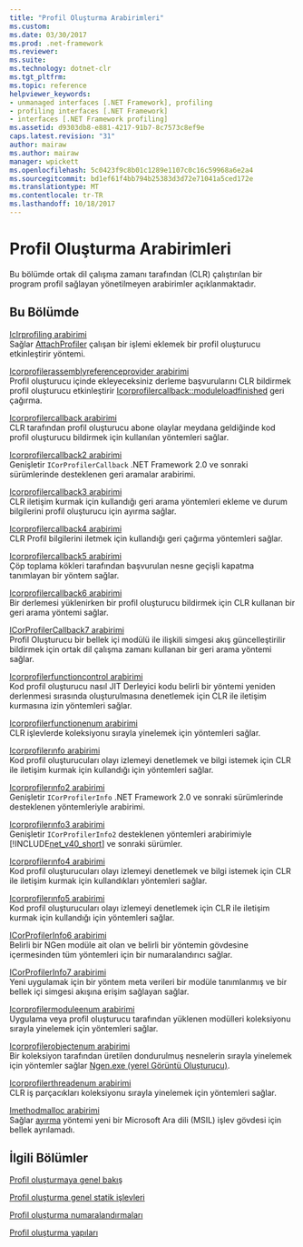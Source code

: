 ```yaml
---
title: "Profil Oluşturma Arabirimleri"
ms.custom: 
ms.date: 03/30/2017
ms.prod: .net-framework
ms.reviewer: 
ms.suite: 
ms.technology: dotnet-clr
ms.tgt_pltfrm: 
ms.topic: reference
helpviewer_keywords:
- unmanaged interfaces [.NET Framework], profiling
- profiling interfaces [.NET Framework]
- interfaces [.NET Framework profiling]
ms.assetid: d9303db8-e881-4217-91b7-8c7573c8ef9e
caps.latest.revision: "31"
author: mairaw
ms.author: mairaw
manager: wpickett
ms.openlocfilehash: 5c0423f9c8b01c1289e1107c0c16c59968a6e2a4
ms.sourcegitcommit: bd1ef61f4bb794b25383d3d72e71041a5ced172e
ms.translationtype: MT
ms.contentlocale: tr-TR
ms.lasthandoff: 10/18/2017
---
```

# <a name="profiling-interfaces"></a>Profil Oluşturma Arabirimleri
Bu bölümde ortak dil çalışma zamanı tarafından (CLR) çalıştırılan bir program profil sağlayan yönetilmeyen arabirimler açıklanmaktadır.  
  
## <a name="in-this-section"></a>Bu Bölümde  
 [Iclrprofiling arabirimi](../../../../docs/framework/unmanaged-api/profiling/iclrprofiling-interface.md)  
 Sağlar [AttachProfiler](../../../../docs/framework/unmanaged-api/profiling/iclrprofiling-attachprofiler-method.md) çalışan bir işlemi eklemek bir profil oluşturucu etkinleştirir yöntemi.  
  
 [Icorprofilerassemblyreferenceprovider arabirimi](../../../../docs/framework/unmanaged-api/profiling/icorprofilerassemblyreferenceprovider-interface.md)  
 Profil oluşturucu içinde ekleyeceksiniz derleme başvurularını CLR bildirmek profil oluşturucu etkinleştirir [Icorprofilercallback::moduleloadfinished](../../../../docs/framework/unmanaged-api/profiling/icorprofilercallback-moduleloadfinished-method.md) geri çağırma.  
  
 [Icorprofilercallback arabirimi](../../../../docs/framework/unmanaged-api/profiling/icorprofilercallback-interface.md)  
 CLR tarafından profil oluşturucu abone olaylar meydana geldiğinde kod profil oluşturucu bildirmek için kullanılan yöntemleri sağlar.  
  
 [Icorprofilercallback2 arabirimi](../../../../docs/framework/unmanaged-api/profiling/icorprofilercallback2-interface.md)  
 Genişletir `ICorProfilerCallback` .NET Framework 2.0 ve sonraki sürümlerinde desteklenen geri aramalar arabirimi.  
  
 [Icorprofilercallback3 arabirimi](../../../../docs/framework/unmanaged-api/profiling/icorprofilercallback3-interface.md)  
 CLR iletişim kurmak için kullandığı geri arama yöntemleri ekleme ve durum bilgilerini profil oluşturucu için ayırma sağlar.  
  
 [Icorprofilercallback4 arabirimi](../../../../docs/framework/unmanaged-api/profiling/icorprofilercallback4-interface.md)  
 CLR Profil bilgilerini iletmek için kullandığı geri çağırma yöntemleri sağlar.  
  
 [Icorprofilercallback5 arabirimi](../../../../docs/framework/unmanaged-api/profiling/icorprofilercallback5-interface.md)  
 Çöp toplama kökleri tarafından başvurulan nesne geçişli kapatma tanımlayan bir yöntem sağlar.  
  
 [Icorprofilercallback6 arabirimi](../../../../docs/framework/unmanaged-api/profiling/icorprofilercallback6-interface.md)  
 Bir derlemesi yüklenirken bir profil oluşturucu bildirmek için CLR kullanan bir geri arama yöntemi sağlar.  
  
 [ICorProfilerCallback7 arabirimi](../../../../docs/framework/unmanaged-api/profiling/icorprofilercallback7-interface.md)  
 Profil Oluşturucu bir bellek içi modülü ile ilişkili simgesi akış güncelleştirilir bildirmek için ortak dil çalışma zamanı kullanan bir geri arama yöntemi sağlar.  
  
 [Icorprofilerfunctioncontrol arabirimi](../../../../docs/framework/unmanaged-api/profiling/icorprofilerfunctioncontrol-interface.md)  
 Kod profil oluşturucu nasıl JIT Derleyici kodu belirli bir yöntemi yeniden derlenmesi sırasında oluşturulmasına denetlemek için CLR ile iletişim kurmasına izin yöntemleri sağlar.  
  
 [Icorprofilerfunctionenum arabirimi](../../../../docs/framework/unmanaged-api/profiling/icorprofilerfunctionenum-interface.md)  
 CLR işlevlerde koleksiyonu sırayla yinelemek için yöntemleri sağlar.  
  
 [Icorprofilerınfo arabirimi](../../../../docs/framework/unmanaged-api/profiling/icorprofilerinfo-interface.md)  
 Kod profil oluşturucuları olayı izlemeyi denetlemek ve bilgi istemek için CLR ile iletişim kurmak için kullandığı için yöntemleri sağlar.  
  
 [Icorprofilerınfo2 arabirimi](../../../../docs/framework/unmanaged-api/profiling/icorprofilerinfo2-interface.md)  
 Genişletir `ICorProfilerInfo` .NET Framework 2.0 ve sonraki sürümlerinde desteklenen yöntemleriyle arabirimi.  
  
 [Icorprofilerınfo3 arabirimi](../../../../docs/framework/unmanaged-api/profiling/icorprofilerinfo3-interface.md)  
 Genişletir `ICorProfilerInfo2` desteklenen yöntemleri arabirimiyle [!INCLUDE[net_v40_short](../../../../includes/net-v40-short-md.md)] ve sonraki sürümler.  
  
 [Icorprofilerınfo4 arabirimi](../../../../docs/framework/unmanaged-api/profiling/icorprofilerinfo4-interface.md)  
 Kod profil oluşturucuları olayı izlemeyi denetlemek ve bilgi istemek için CLR ile iletişim kurmak için kullandıkları yöntemleri sağlar.  
  
 [Icorprofilerınfo5 arabirimi](../../../../docs/framework/unmanaged-api/profiling/icorprofilerinfo5-interface.md)  
 Kod profil oluşturucuları olayı izlemeyi denetlemek için CLR ile iletişim kurmak için kullandığı için yöntemleri sağlar.  
  
 [ICorProfilerInfo6 arabirimi](../../../../docs/framework/unmanaged-api/profiling/icorprofilerinfo6-interface.md)  
 Belirli bir NGen modüle ait olan ve belirli bir yöntemin gövdesine içermesinden tüm yöntemleri için bir numaralandırıcı sağlar.  
  
 [ICorProfilerInfo7 arabirimi](../../../../docs/framework/unmanaged-api/profiling/icorprofilerinfo7-interface.md)  
 Yeni uygulamak için bir yöntem meta verileri bir modüle tanımlanmış ve bir bellek içi simgesi akışına erişim sağlayan sağlar.  
  
 [Icorprofilermoduleenum arabirimi](../../../../docs/framework/unmanaged-api/profiling/icorprofilermoduleenum-interface.md)  
 Uygulama veya profil oluşturucu tarafından yüklenen modülleri koleksiyonu sırayla yinelemek için yöntemleri sağlar.  
  
 [Icorprofilerobjectenum arabirimi](../../../../docs/framework/unmanaged-api/profiling/icorprofilerobjectenum-interface.md)  
 Bir koleksiyon tarafından üretilen dondurulmuş nesnelerin sırayla yinelemek için yöntemler sağlar [Ngen.exe (yerel Görüntü Oluşturucu)](../../../../docs/framework/tools/ngen-exe-native-image-generator.md).  
  
 [Icorprofilerthreadenum arabirimi](../../../../docs/framework/unmanaged-api/profiling/icorprofilerthreadenum-interface.md)  
 CLR iş parçacıkları koleksiyonu sırayla yinelemek için yöntemleri sağlar.  
  
 [Imethodmalloc arabirimi](../../../../docs/framework/unmanaged-api/profiling/imethodmalloc-interface.md)  
 Sağlar [ayırma](../../../../docs/framework/unmanaged-api/profiling/imethodmalloc-alloc-method.md) yöntemi yeni bir Microsoft Ara dili (MSIL) işlev gövdesi için bellek ayrılamadı.  
  
## <a name="related-sections"></a>İlgili Bölümler  
 [Profil oluşturmaya genel bakış](../../../../docs/framework/unmanaged-api/profiling/profiling-overview.md)  
  
 [Profil oluşturma genel statik işlevleri](../../../../docs/framework/unmanaged-api/profiling/profiling-global-static-functions.md)  
  
 [Profil oluşturma numaralandırmaları](../../../../docs/framework/unmanaged-api/profiling/profiling-enumerations.md)  
  
 [Profil oluşturma yapıları](../../../../docs/framework/unmanaged-api/profiling/profiling-structures.md)
